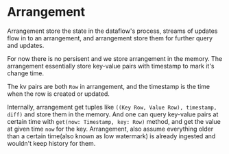 # Arrangement

Arrangement store the state in the dataflow's process, streams of updates flow in to an arrangement, and arrangement store them for further query and updates.

For now there is no persisent and we store arrangement in the memory. The arrangement essentially store key-value pairs with timestamp to mark it's change time. 

The kv pairs are both `Row` in arrangement, and the timestamp is the time when the row is created or updated.

Internally, arrangement get tuples like
`((Key Row, Value Row), timestamp, diff)` and store them in the memory. And one can query key-value pairs at certain time with `get(now: Timestamp, key: Row)` method, and get the value at given time `now` for the key. Arrangement, also assume everything older than a certain time(also known as low watermark) is already ingested and wouldn't keep history for them.
